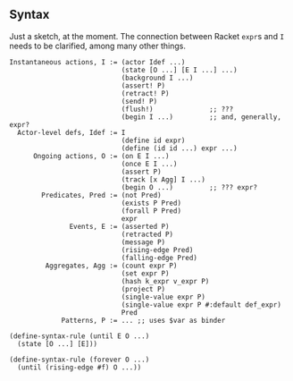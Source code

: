## Syntax

Just a sketch, at the moment. The connection between Racket `expr`s
and `I` needs to be clarified, among many other things.

	Instantaneous actions, I := (actor Idef ...)
							    (state [O ...] [E I ...] ...)
								(background I ...)
								(assert! P)
								(retract! P)
								(send! P)
								(flush!)              ;; ???
								(begin I ...)         ;; and, generally, expr?
	  Actor-level defs, Idef := I
								(define id expr)
								(define (id id ...) expr ...)
		  Ongoing actions, O := (on E I ...)
								(once E I ...)
								(assert P)
								(track [x Agg] I ...)
								(begin O ...)         ;; ??? expr?
			Predicates, Pred := (not Pred)
								(exists P Pred)
								(forall P Pred)
								expr
				   Events, E := (asserted P)
								(retracted P)
								(message P)
								(rising-edge Pred)
								(falling-edge Pred)
             Aggregates, Agg := (count expr P)
			                    (set expr P)
								(hash k_expr v_expr P)
								(project P)
								(single-value expr P)
								(single-value expr P #:default def_expr)
								Pred
                 Patterns, P := ... ;; uses $var as binder

	(define-syntax-rule (until E O ...)
	  (state [O ...] [E]))

    (define-syntax-rule (forever O ...)
	  (until (rising-edge #f) O ...))
